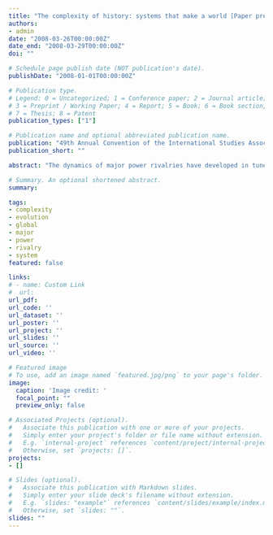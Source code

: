 ```yaml
---
title: "The complexity of history: systems that make a world [Paper presentation]"
authors:
- admin
date: "2008-03-26T00:00:00Z"
date_end: "2008-03-29T00:00:00Z"
doi: ""

# Schedule page publish date (NOT publication's date).
publishDate: "2008-01-01T00:00:00Z"

# Publication type.
# Legend: 0 = Uncategorized; 1 = Conference paper; 2 = Journal article;
# 3 = Preprint / Working Paper; 4 = Report; 5 = Book; 6 = Book section;
# 7 = Thesis; 8 = Patent
publication_types: ["1"]

# Publication name and optional abbreviated publication name.
publication: "49th Annual Convention of the International Studies Association, San Francisco, CA"
publication_short: ""

abstract: "The dynamics of major power rivalries have developed in tune with political and economic global system long-term developmental phases for a number of centuries. This paper places a special focus on the current phase of major power rivalry and the transition from the geo-political role of sea as a strategic dimension to outer -space."

# Summary. An optional shortened abstract.
summary:

tags:
- complexity
- evolution
- global
- major
- power
- rivalry
- system
featured: false

links:
# - name: Custom Link
#  url:
url_pdf:
url_code: ''
url_dataset: ''
url_poster: ''
url_project: ''
url_slides: ''
url_source: ''
url_video: ''

# Featured image
# To use, add an image named `featured.jpg/png` to your page's folder.
image:
  caption: 'Image credit: '
  focal_point: ""
  preview_only: false

# Associated Projects (optional).
#   Associate this publication with one or more of your projects.
#   Simply enter your project's folder or file name without extension.
#   E.g. `internal-project` references `content/project/internal-project/index.md`.
#   Otherwise, set `projects: []`.
projects:
- []

# Slides (optional).
#   Associate this publication with Markdown slides.
#   Simply enter your slide deck's filename without extension.
#   E.g. `slides: "example"` references `content/slides/example/index.md`.
#   Otherwise, set `slides: ""`.
slides: ""
---
```

